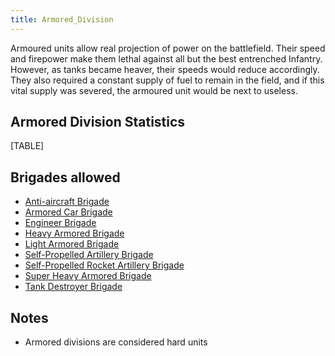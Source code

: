 ```yaml
---
title: Armored_Division
---
```

Armoured units allow real projection of power on the battlefield. Their
speed and firepower make them lethal against all but the best entrenched
Infantry. However, as tanks became heaver, their speeds would reduce
accordingly. They also required a constant supply of fuel to remain in
the field, and if this vital supply was severed, the armoured unit would
be next to useless.

##  Armored Division Statistics 

[TABLE]

##  Brigades allowed 

-   [Anti-aircraft
    Brigade](/wiki/Anti-aircraft_Brigade "Anti-aircraft Brigade")
-   [Armored Car
    Brigade](/wiki/Armored_Car_Brigade "Armored Car Brigade")
-   [Engineer Brigade](/wiki/Engineer_Brigade "Engineer Brigade")
-   [Heavy Armored
    Brigade](/wiki/Heavy_Armored_Brigade "Heavy Armored Brigade")
-   [Light Armored
    Brigade](/wiki/Light_Armored_Brigade "Light Armored Brigade")
-   [Self-Propelled Artillery
    Brigade](/wiki/Self-Propelled_Artillery_Brigade "Self-Propelled Artillery Brigade")
-   [Self-Propelled Rocket Artillery
    Brigade](/wiki/Self-Propelled_Rocket_Artillery_Brigade "Self-Propelled Rocket Artillery Brigade")
-   [Super Heavy Armored
    Brigade](/wiki/Super_Heavy_Armored_Brigade "Super Heavy Armored Brigade")
-   [Tank Destroyer
    Brigade](/wiki/Tank_Destroyer_Brigade "Tank Destroyer Brigade")

##  Notes 

-   Armored divisions are considered hard units
